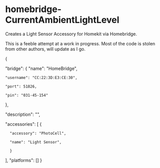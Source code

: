 # homebridge-CurrentAmbientLightLevel
Creates a Light Sensor Accessory for Homekit via Homebridge.

This is a feeble attempt at a work in progress.  Most of the code is stolen from other authors, will update as I go.



{

  "bridge": {
    "name": "HomeBridge",
    
    "username": "CC:22:3D:E3:CE:30",
    
    "port": 51826,
    
    "pin": "031-45-154"
    
  },

  "description": "",

  "accessories": [
    {
    
      "accessory": "PhotoCell",
      
      "name": "Light Sensor",
      
      }
      
  ],
  "platforms": []
}
